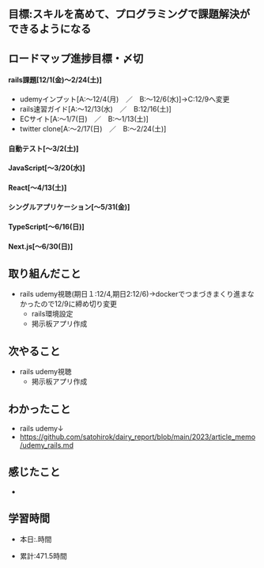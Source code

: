 ## 目標:スキルを高めて、プログラミングで課題解決ができるようになる

## ロードマップ進捗目標・〆切
#### rails課題[12/1(金)～2/24(土)]
* udemyインプット[A:～12/4(月)　／　B:～12/6(水)]→C:12/9へ変更
* rails速習ガイド[A:～12/13(水)　／　B:12/16(土)]
* ECサイト[A:～1/7(日)　／　B:～1/13(土)]
* twitter clone[A:～2/17(日)　／　B:～2/24(土)]

#### 自動テスト[～3/2(土)]
#### JavaScript[～3/20(水)]
#### React[～4/13(土)]
#### シングルアプリケーション[～5/31(金)]
#### TypeScript[～6/16(日)]
#### Next.js[～6/30(日)]


## 取り組んだこと
- rails udemy視聴(期日１:12/4,期日2:12/6)→dockerでつまづきまくり進まなかったので12/9に締め切り変更
  - rails環境設定
  - 掲示板アプリ作成


## 次やること
- rails udemy視聴
  - 掲示板アプリ作成

  
## わかったこと
* rails udemy↓
* https://github.com/satohirok/dairy_report/blob/main/2023/article_memo/udemy_rails.md



## 感じたこと
- 
  

## 学習時間
- 本日:.時間

- 累計:471.5時間
